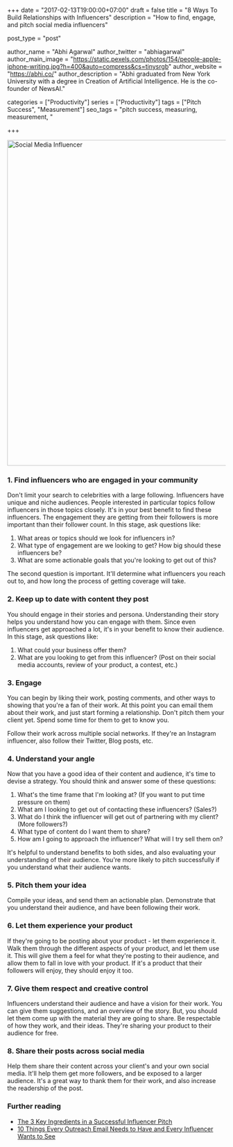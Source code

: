 +++
date = "2017-02-13T19:00:00+07:00"
draft = false
title = "8 Ways To Build Relationships with Influencers"
description = "How to find, engage, and pitch social media influencers"

post_type = "post"

author_name = "Abhi Agarwal"
author_twitter = "abhiagarwal"
author_main_image = "https://static.pexels.com/photos/154/people-apple-iphone-writing.jpg?h=400&auto=compress&cs=tinysrgb"
author_website = "https://abhi.co/"
author_description = "Abhi graduated from New York University with a degree in Creation of Artificial Intelligence. He is the co-founder of NewsAI."

categories = ["Productivity"]
series = ["Productivity"]
tags = ["Pitch Success", "Measurement"]
seo_tags = "pitch success, measuring, measurement, "

+++

<img src="https://static.pexels.com/photos/154/people-apple-iphone-writing.jpg" width="750px" alt="Social Media Influencer">

### 1. Find influencers who are engaged in your community

Don't limit your search to celebrities with a large following. Influencers have unique and niche audiences. People interested in particular topics follow influencers in those topics closely. It's in your best benefit to find these influencers. The engagement they are getting from their followers is more important than their follower count. In this stage, ask questions like:

1. What areas or topics should we look for influencers in?
2. What type of engagement are we looking to get? How big should these influencers be?
3. What are some actionable goals that you're looking to get out of this?

The second question is important. It'll determine what influencers you reach out to, and how long the process of getting coverage will take.

### 2. Keep up to date with content they post

You should engage in their stories and persona. Understanding their story helps you understand how you can engage with them. Since even influencers get approached a lot, it's in your benefit to know their audience. In this stage, ask questions like:

1. What could your business offer them?
2. What are you looking to get from this influencer? (Post on their social media accounts, review of your product, a contest, etc.)

### 3. Engage

You can begin by liking their work, posting comments, and other ways to showing that you're a fan of their work. At this point you can email them about their work, and just start forming a relationship. Don't pitch them your client yet. Spend some time for them to get to know you.

Follow their work across multiple social networks. If they're an Instagram influencer, also follow their Twitter, Blog posts, etc.

### 4. Understand your angle

Now that you have a good idea of their content and audience, it's time to devise a strategy. You should think and answer some of these questions:

1. What's the time frame that I'm looking at? (If you want to put time pressure on them)
2. What am I looking to get out of contacting these influencers? (Sales?)
3. What do I think the influencer will get out of partnering with my client? (More followers?)
4. What type of content do I want them to share?
5. How am I going to approach the influencer? What will I try sell them on?

It's helpful to understand benefits to both sides, and also evaluating your understanding of their audience. You're more likely to pitch successfully if you understand what their audience wants.

### 5. Pitch them your idea

Compile your ideas, and send them an actionable plan. Demonstrate that you understand their audience, and have been following their work.

### 6. Let them experience your product

If they're going to be posting about your product - let them experience it. Walk them through the different aspects of your product, and let them use it. This will give them a feel for what they're posting to their audience, and allow them to fall in love with your product. If it's a product that their followers will enjoy, they should enjoy it too.

### 7. Give them respect and creative control

Influencers understand their audience and have a vision for their work. You can give them suggestions, and an overview of the story. But, you should let them come up with the material they are going to share. Be respectable of how they work, and their ideas. They're sharing your product to their audience for free.

### 8. Share their posts across social media

Help them share their content across your client's and your own social media. It'll help them get more followers, and be exposed to a larger audience. It's a great way to thank them for their work, and also increase the readership of the post.

### Further reading

- [The 3 Key Ingredients in a Successful Influencer Pitch](http://www.convinceandconvert.com/social-media-case-studies/the-3-key-ingredients-in-a-successful-influencer-pitch/)
- [10 Things Every Outreach Email Needs to Have and Every Influencer Wants to See](http://www.iacquire.com/blog/10-things-every-outreach-email-needs-to-have-and-every-influencer-wants-to-see)
